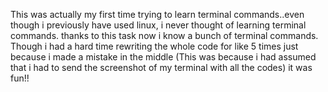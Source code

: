 This was actually my first time trying to learn terminal commands..even though i previously have used linux, i never thought of learning terminal commands. thanks to this task now i know a bunch of terminal commands. Though i had a hard time rewriting the whole code for like 5 times just because i made a mistake in the middle (This was because i had assumed that i had to send the screenshot of my terminal with all the codes) it was fun!!
